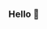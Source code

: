 ### Hello 👋

<!-- [![Anurag's github stats](https://github-readme-stats.vercel.app/api?username=inhwa0)](https://github.com/anuraghazra/github-readme-stats) -->


<!--
**inhwa0/inhwa0** is a ✨ _special_ ✨ repository because its `README.md` (this file) appears on your GitHub profile.

Here are some ideas to get you started:

- 🔭 I’m currently working on ...
- 🌱 I’m currently learning ...
- 👯 I’m looking to collaborate on ...
- 🤔 I’m looking for help with ...
- 💬 Ask me about ...
- 📫 How to reach me: ...
- 😄 Pronouns: ...
- ⚡ Fun fact: ...
-->
